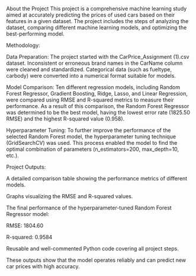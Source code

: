 About the Project
This project is a comprehensive machine learning study aimed at accurately predicting the prices of used cars based on their features in a given dataset. The project includes the steps of analyzing the dataset, comparing different machine learning models, and optimizing the best-performing model.

Methodology:

Data Preparation: The project started with the CarPrice_Assignment (1).csv dataset. Inconsistent or erroneous brand names in the CarName column were cleaned and standardized. Categorical data (such as fueltype, carbody) were converted into a numerical format suitable for models.

Model Comparison: Ten different regression models, including Random Forest Regressor, Gradient Boosting, Ridge, Lasso, and Linear Regression, were compared using RMSE and R-squared metrics to measure their performance. As a result of this comparison, the Random Forest Regressor was determined to be the best model, having the lowest error rate (1825.50 RMSE) and the highest R-squared value (0.958).

Hyperparameter Tuning: To further improve the performance of the selected Random Forest model, the hyperparameter tuning technique (GridSearchCV) was used. This process enabled the model to find the optimal combination of parameters (n_estimators=200, max_depth=10, etc.).

Project Outputs:

A detailed comparison table showing the performance metrics of different models.

Graphs visualizing the RMSE and R-squared values.

The final performance of the hyperparameter-tuned Random Forest Regressor model:

RMSE: 1804.60

R-squared: 0.9584

Reusable and well-commented Python code covering all project steps.

These outputs show that the model operates reliably and can predict new car prices with high accuracy.
